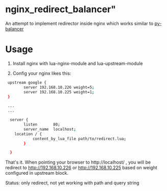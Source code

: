 # nginx_redirect_balancer"

An attempt to implement redirector inside nginx which works similar to [py-balancer](https://github.com/whatvn/py-balancer)



# Usage

1. Install nginx with lua-nginx-module and lua-upstream-module 

2. Config your nginx likes this:


``` bash
 upstream google {
        server 192.168.10.226 weight=5;
        server 192.168.10.225 weight=1;
 } 

 ...
 ...

  server {
        listen       80;
        server_name  localhost;
	location / {
            content_by_lua_file path/to/redirect.lua;
        }

  } 
```

That's it. 
When pointing your browser to http://localhost/ , you will be redirect to http://192.168.10.226 or http://192.168.10.225 based on weight configured in upstream block. 

Status: only redirect, not yet working with path and query string


